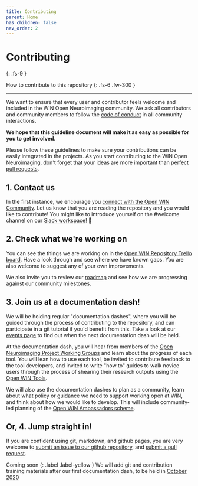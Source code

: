 ```yaml
---
title: Contributing
parent: Home
has_children: false
nav_order: 2
---
```


# Contributing
{: .fs-9 }

How to contribute to this repository
{: .fs-6 .fw-300 }

---

We want to ensure that every user and contributor feels welcome and included in the WIN Open Neuroimaging community. We ask all contributors and community members to follow the [code of conduct](/community/CODE_OF_CONDUCT.md) in all community interactions.

**We hope that this guideline document will make it as easy as possible for you to get involved.**

Please follow these guidelines to make sure your contributions can be easily integrated in the projects. As you start contributing to the WIN Open Neuroimaging, don't forget that your ideas are more important than perfect [pull requests](https://opensource.stackexchange.com/questions/352/what-exactly-is-a-pull-request).

## 1. Contact us
In the first instance, we encourage you [connect with the Open WIN Community](../contact.md). Let us know that you are reading the repository and you would like to contribute! You might like to introduce yourself on the #welcome channel on our [Slack workspace](https://cassgvp.github.io/WIN-Open-Neuroimaging-Community/docs/contact.html#open-win-slack-)! 👋

## 2. Check what we're working on

You can see the things we are working on in the [Open WIN Repository Trello board](https://trello.com/b/u4FqvNJv). Have a look through and see where we have known gaps. You are also welcome to suggest any of your own improvements.

We also invite you to review our [roadmap](community/roadmap.md) and see how we are progressing against our community milestones.

## 3. Join us at a documentation dash!
We will be holding regular "documentation dashes", where you will be guided through the process of contributing to the repository, and can participate in a git tutorial if you'd benefit from this. Take a look at our [events page](events.md) to find out when the next documentation dash will be held.

At the documentation dash, you will hear from members of the [Open Neuroimaging Project Working Groups](https://cassgvp.github.io/WIN-Open-Neuroimaging-Community/docs/community/community-who.html#win-open-neuroimaging-working-group) and learn about the progress of each tool. You will lean how to use each tool, be invited to contribute feedback to the tool developers, and invited to write "how to" guides to walk novice users through the process of shearing their research outputs using the [Open WIN Tools](tools.md).

We will also use the documentation dashes to plan as a community, learn about what policy or guidance we need to support working open at WIN, and think about how we would like to develop. This will include community-led planning of the [Open WIN Ambassadors scheme](ambassadors.md).

## Or, 4. Jump straight in!

If you are confident using git, markdown, and github pages, you are very welcome to [submit an issue to our github repository](https://github.com/cassgvp/WIN-Open-Neuroimaging-Community/issues), and [submit a pull request](https://github.com/cassgvp/WIN-Open-Neuroimaging-Community/pulls).

Coming soon
{: .label .label-yellow }
We will add git and contribution training materials after our first documentation dash, to be held in [October 2020](events/doc-dash-1.md)

